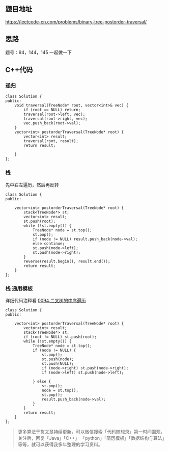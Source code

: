 ## 题目地址 
https://leetcode-cn.com/problems/binary-tree-postorder-traversal/

## 思路 

题号：94，144，145 一起做一下

## C++代码

### 递归

```
class Solution {
public:
    void traversal(TreeNode* root, vector<int>& vec) {
        if (root == NULL) return;
        traversal(root->left, vec);
        traversal(root->right, vec);
        vec.push_back(root->val);
    }
    vector<int> postorderTraversal(TreeNode* root) {
        vector<int> result;
        traversal(root, result);
        return result;

    }
};
```

### 栈

先中右左遍历，然后再反转

```
class Solution {
public:

    vector<int> postorderTraversal(TreeNode* root) {
        stack<TreeNode*> st;
        vector<int> result;
        st.push(root);
        while (!st.empty()) {
            TreeNode* node = st.top();
            st.pop();
            if (node != NULL) result.push_back(node->val);
            else continue;
            st.push(node->left);
            st.push(node->right);
        }
        reverse(result.begin(), result.end());
        return result;
    }
};
```
### 栈 通用模板

详细代码注释看 [0094.二叉树的中序遍历](https://github.com/youngyangyang04/leetcode/blob/master/problems/0094.二叉树的中序遍历.md)

```
class Solution {
public:

    vector<int> postorderTraversal(TreeNode* root) {
        vector<int> result;
        stack<TreeNode*> st;
        if (root != NULL) st.push(root);
        while (!st.empty()) {
            TreeNode* node = st.top();
            if (node != NULL) {
                st.pop();
                st.push(node);
                st.push(NULL);
                if (node->right) st.push(node->right);
                if (node->left) st.push(node->left);

            } else {
                st.pop();
                node = st.top();
                st.pop();
                result.push_back(node->val);
            }
        }
        return result;
    }
};
```

> 更多算法干货文章持续更新，可以微信搜索「代码随想录」第一时间围观，关注后，回复「Java」「C++」 「python」「简历模板」「数据结构与算法」等等，就可以获得我多年整理的学习资料。
